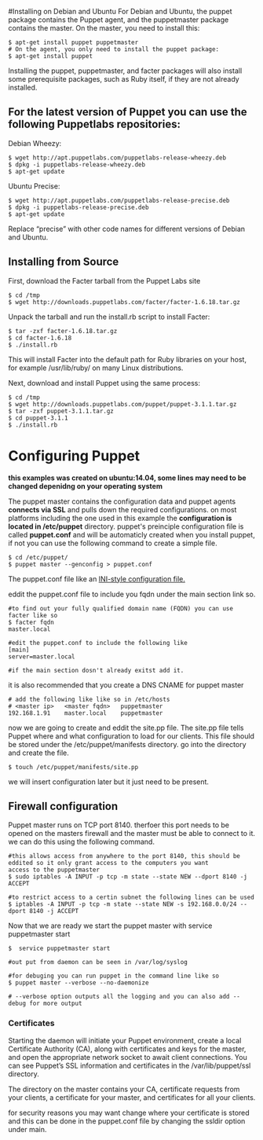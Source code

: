 #Installing on Debian and Ubuntu
For Debian and Ubuntu, the puppet package contains the Puppet agent, and the puppetmaster package contains the
master. On the master, you need to install this:
	
	$ apt-get install puppet puppetmaster
	# On the agent, you only need to install the puppet package:
	$ apt-get install puppet

Installing the puppet, puppetmaster, and facter packages will also install some prerequisite packages, such
as Ruby itself, if they are not already installed.

<h2> For the latest version of Puppet you can use the following Puppetlabs repositories:</h2>
Debian Wheezy:

	$ wget http://apt.puppetlabs.com/puppetlabs-release-wheezy.deb
	$ dpkg -i puppetlabs-release-wheezy.deb
	$ apt-get update

Ubuntu Precise:

	$ wget http://apt.puppetlabs.com/puppetlabs-release-precise.deb
	$ dpkg -i puppetlabs-release-precise.deb
	$ apt-get update
Replace “precise” with other code names for different versions of Debian and Ubuntu.

<h2> Installing from Source </h2>

First, download the Facter tarball from the Puppet Labs site

	$ cd /tmp
	$ wget http://downloads.puppetlabs.com/facter/facter-1.6.18.tar.gz
 Unpack the tarball and run the install.rb script to install Facter:

	$ tar -zxf facter-1.6.18.tar.gz
	$ cd facter-1.6.18
	$ ./install.rb
This will install Facter into the default path for Ruby libraries on your host, for example /usr/lib/ruby/ on many
Linux distributions.

Next, download and install Puppet using the same process:

	$ cd /tmp
	$ wget http://downloads.puppetlabs.com/puppet/puppet-3.1.1.tar.gz
	$ tar -zxf puppet-3.1.1.tar.gz
	$ cd puppet-3.1.1
	$ ./install.rb

# Configuring Puppet
<b> this examples was created on ubuntu:14.04, some lines may need to be changed depenidng on your operating system </b>

The puppet master contains the configuration data and puppet agents <b>connects via SSL</b> and pulls down the required configurations.
on most platforms including the one used in this example the <b>configuration is located in /etc/puppet</b> directory. puppet's preinciple configuration file is called <b>puppet.conf</b> and will be automaticly created when you install puppet, if not you can use the following command to create a simple file.

	$ cd /etc/puppet/
	$ puppet master --genconfig > puppet.conf

The puppet.conf file like an <a href="https://en.wikipedia.org/wiki/INI_file">INI-style configuration file.</a> 

eddit the puppet.conf file to include you fqdn under the main section link so. 

	#to find out your fully qualified domain name (FQDN) you can use facter like so
	$ facter fqdn
	master.local
	
	#edit the puppet.conf to include the following like
	[main]
	server=master.local
	
	#if the main section dosn't already exitst add it.

it is also recommended that you create a DNS CNAME for puppet master

	# add the following like like so in /etc/hosts
	# <master ip>	<master fqdn>	puppetmaster
	192.168.1.91	master.local	puppetmaster
	
now we are going to create and eddit the site.pp file. The site.pp file tells Puppet where and what configuration to load for our clients. This file should be stored under the /etc/puppet/manifests directory. go into the directory and create the file.

	$ touch /etc/puppet/manifests/site.pp

we will insert configuration later but it just need to be present.

<h2>Firewall configuration</h2>

Puppet master runs on TCP port 8140. therfoer this port needs to be opened on the masters firewall and the master must be able to connect to it. we can do this using the following command.
	
	#this allows access from anywhere to the port 8140, this should be eddited so it only grant access to the computers you want		access to the puppetmaster
	$ sudo iptables -A INPUT -p tcp -m state --state NEW --dport 8140 -j ACCEPT
	
	#to restrict access to a certin subnet the following lines can be used
	$ iptables -A INPUT -p tcp -m state --state NEW -s 192.168.0.0/24 --dport 8140 -j ACCEPT
	
	
Now that we are ready we start the puppet master with  service puppetmaster start

	$  service puppetmaster start
	
	#out put from daemon can be seen in /var/log/syslog
	
	#for debuging you can run puppet in the command line like so
	$ puppet master --verbose --no-daemonize
	
	# --verbose option outputs all the logging and you can also add --debug for more output

<h3> Certificates </h3>
Starting the daemon will initiate your Puppet environment, create a local Certificate Authority (CA), along with
certificates and keys for the master, and open the appropriate network socket to await client connections. You can see
Puppet’s SSL information and certificates in the /var/lib/puppet/ssl directory.

The directory on the master contains your CA, certificate requests from your clients, a certificate for your master,
and certificates for all your clients.

for security reasons you may want change where your certificate is stored and this can be done in the puppet.conf file by changing the ssldir option under main.

